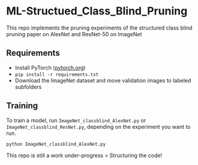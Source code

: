 # ML-Structued_Class_Blind_Pruning

This repo implements the pruning experiments of the structured class blind pruning paper on AlexNet and ResNet-50 on ImageNet 

## Requirements

- Install PyTorch ([pytorch.org](http://pytorch.org))
- `pip install -r requirements.txt`
- Download the ImageNet dataset and move validation images to labeled subfolders

## Training

To train a model, run `ImageNet_classblind_AlexNet.py` or `ImageNet_classblind_ResNet.py`, depending on the experiment you want to run. 

```bash
python ImageNet_classblind_AlexNet.py
```

This repo is still a work under-progress = Structuring the code!
